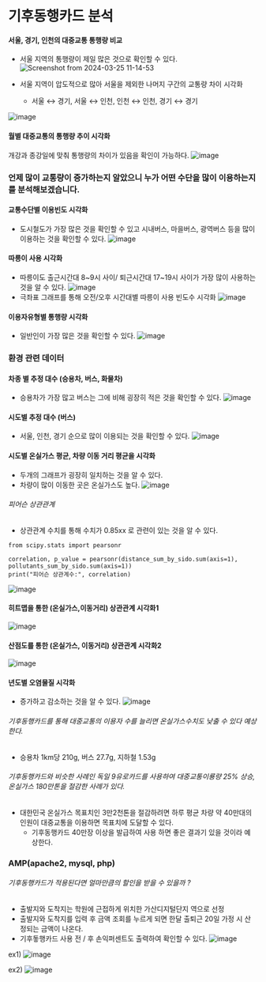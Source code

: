 # 기후동행카드 분석

#### 서울, 경기, 인천의 대중교통 통행량 비교
- 서울 지역의 통행량이 제일 많은 것으로 확인할 수 있다.
![Screenshot from 2024-03-25 11-14-53](https://github.com/1yohanyo1/remote_project/assets/163791820/884ceabd-57ce-48f8-8fba-5435a02bfc86)

- 서울 지역이 압도적으로 많아 서울을 제외한 나머지 구간의 교통량 차이 시각화
  - 서울 ↔ 경기, 서울 ↔ 인천, 인천 ↔ 인천, 경기 ↔ 경기

![image](https://github.com/addinedu-ros-5th/eda-repo-3/assets/163791820/81258eb7-f4b9-402f-bbdd-c960e3925016)

#### 월별 대중교통의 통행량 추이 시각화
개강과 종강일에 맞춰 통행량의 차이가 있음을 확인이 가능하다.
![image](https://github.com/addinedu-ros-5th/eda-repo-3/assets/163791820/1edc8a18-433d-452c-b33c-9a3f9ca349ff)

### 언제 많이 교통량이 증가하는지 알았으니 누가 어떤 수단을 많이 이용하는지를 분석해보겠습니다.
#### 교통수단별 이용빈도 시각화
- 도시철도가 가장 많은 것을 확인할 수 있고 시내버스, 마을버스, 광역버스 등을 많이 이용하는 것을 확인할 수 있다.
![image](https://github.com/addinedu-ros-5th/eda-repo-3/assets/163791820/746aa15c-8b80-42c8-916d-8fe276d380e0)


#### 따릉이 사용 시각화
- 따릉이도 출근시간대 8~9시 사이/ 퇴근시간대 17~19시 사이가 가장 많이 사용하는 것을 알 수 있다.
![image](https://github.com/addinedu-ros-5th/eda-repo-3/assets/163791820/f6a4ac36-42e5-495c-ad3c-2735f9ebe6dc)
- 극좌표 그래프를 통해 오전/오후 시간대별 따릉이 사용 빈도수 시각화
![image](https://github.com/addinedu-ros-5th/eda-repo-3/assets/163791820/9c0e12c8-bbfa-416a-acb3-4ce72f2f27b3)

#### 이용자유형별 통행량 시각화
- 일반인이 가장 많은 것을 확인할 수 있다.
![image](https://github.com/addinedu-ros-5th/eda-repo-3/assets/163791820/2a08e683-fa75-4a43-9561-02068225ede1)



























### 환경 관련 데이터

#### 차종 별 추정 대수 (승용차, 버스, 화물차)
- 승용차가 가장 많고 버스는 그에 비해 굉장히 적은 것을 확인할 수 있다.
![image](https://github.com/addinedu-ros-5th/eda-repo-3/assets/163791820/828571bf-761e-4e86-9aab-5754b62f3c6e)

#### 시도별 추정 대수 (버스)
- 서울, 인천, 경기 순으로 많이 이용되는 것을 확인할 수 있다.
![image](https://github.com/addinedu-ros-5th/eda-repo-3/assets/163791820/f36a3e7d-ae59-498d-a6f1-8492d1362799)

#### 시도별 온실가스 평균, 차량 이동 거리 평균을 시각화
- 두개의 그래프가 굉장히 일치하는 것을 알 수 있다.
- 차량이 많이 이동한 곳은 온실가스도 높다.
![image](https://github.com/addinedu-ros-5th/eda-repo-3/assets/163791820/301744d0-4b1e-4447-ab51-c11a82c41b96)

###### 피어슨 상관관계

- 상관관계 수치를 통해 수치가 0.85xx 로 관련이 있는 것을 알 수 있다.
```
from scipy.stats import pearsonr

correlation, p_value = pearsonr(distance_sum_by_sido.sum(axis=1), pollutants_sum_by_sido.sum(axis=1))
print("피어슨 상관계수:", correlation)
```
![image](https://github.com/addinedu-ros-5th/eda-repo-3/assets/163791820/1bcf6468-af92-4a21-ad2e-1c72a14d1e5b)

#### 히트맵을 통한 (온실가스,이동거리) 상관관계 시각화1

![image](https://github.com/addinedu-ros-5th/eda-repo-3/assets/163791820/9d4d1837-3aab-476a-8039-409e35b3724b)

#### 산점도를 통한 (온실가스, 이동거리) 상관관계 시각화2

![image](https://github.com/addinedu-ros-5th/eda-repo-3/assets/163791820/e856a830-fa1b-4058-9260-19e4e8eba661)

#### 년도별 오염물질 시각화
- 증가하고 감소하는 것을 알 수 있다.
![image](https://github.com/addinedu-ros-5th/eda-repo-3/assets/163791820/1792f6e1-9dba-416b-987f-b93cfbb944b5)

###### 기후동행카드를 통해 대중교통의 이용자 수를 늘리면 온실가스수치도 낮출 수 있다 예상한다. 
- 승용차 1km당 210g, 버스 27.7g, 지하철 1.53g

###### 기후동행카드와 비슷한 사례인 독일 9유로카드를 사용하여 대중교통이룡량 25% 상승, 온실가스 180만톤을 절감한 사례가 있다.
- 대한민국 온실가스 목표치인 3만2천톤을 절감하려면 하루 평균 차량 약 40만대의 인원이 대중교통을 이용하면 목표치에 도달할 수 있다.
    - 기후동행카드 40만장 이상을 발급하여 사용 하면 좋은 결과기 있을 것이라 예상한다.
 
### AMP(apache2, mysql, php)
###### 기후동행카드가 적용된다면 얼마만큼의 할인을 받을 수 있을까 ?
- 출발지와 도착지는 학원에 근접하게 위치한 가산디지털단지 역으로 선정
- 출발지와 도착지를 입력 후 금액 조회를 누르게 되면 한달 출퇴근 20일 가정 시 산정되는 금액이 나온다.
- 기후돟행카드 사용 전 / 후 손익퍼센트도 출력하여 확인할 수 있다.
![image](https://github.com/addinedu-ros-5th/eda-repo-3/assets/163791820/45d6b047-8a91-47a3-97ba-d4dc20c35aae)

ex1)
![image](https://github.com/addinedu-ros-5th/eda-repo-3/assets/163791820/c1f8fcab-5143-44d8-a2a5-b1d4d3479f48)

ex2)
![image](https://github.com/addinedu-ros-5th/eda-repo-3/assets/163791820/5cb9bf93-001f-414b-856e-8fcd8203d603)

